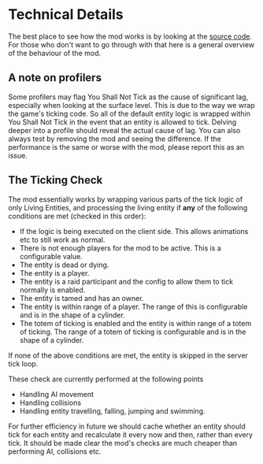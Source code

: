 # Technical Details

The best place to see how the mod works is by looking at the [source code](https://github.com/JensenJ-Modding/YouShallNotTick). For those who don't want to go through with that here is a general overview of the behaviour of the mod.

## A note on profilers

Some profilers may flag You Shall Not Tick as the cause of significant lag, especially when looking at the surface level. This is due to the way we wrap the game's ticking code. So all of the default entity logic is wrapped within You Shall Not Tick in the event that an entity is allowed to tick. Delving deeper into a profile should reveal the actual cause of lag. You can also always test by removing the mod and seeing the difference. If the performance is the same or worse with the mod, please report this as an issue.

## The Ticking Check

The mod essentially works by wrapping various parts of the tick logic of only Living Entities, and processing the living entity if **any** of the following conditions are met (checked in this order):

-   If the logic is being executed on the client side. This allows animations etc to still work as normal.
-   There is not enough players for the mod to be active. This is a configurable value.
-   The entity is dead or dying.
-   The entity is a player.
-   The entity is a raid participant and the config to allow them to tick normally is enabled.
-   The entity is tamed and has an owner.
-   The entity is within range of a player. The range of this is configurable and is in the shape of a cylinder.
-   The totem of ticking is enabled and the entity is within range of a totem of ticking. The range of a totem of ticking is configurable and is in the shape of a cylinder.

If none of the above conditions are met, the entity is skipped in the server tick loop.

These check are currently performed at the following points

-   Handling AI movement
-   Handling collisions
-   Handling entity travelling, falling, jumping and swimming.

For further efficiency in future we should cache whether an entity should tick for each entity and recalculate it every now and then, rather than every tick.
It should be made clear the mod's checks are much cheaper than performing AI, collisions etc.
